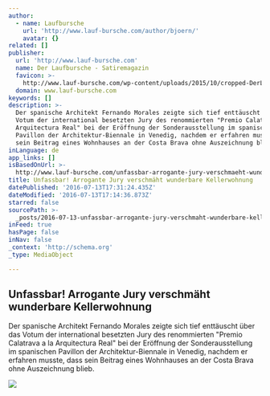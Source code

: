 ```yaml
---
author:
  - name: Laufbursche
    url: 'http://www.lauf-bursche.com/author/bjoern/'
    avatar: {}
related: []
publisher:
  url: 'http://www.lauf-bursche.com'
  name: Der Laufbursche - Satiremagazin
  favicon: >-
    http://www.lauf-bursche.com/wp-content/uploads/2015/10/cropped-DerLaufbursche_logo_513-192x192.jpg
  domain: www.lauf-bursche.com
keywords: []
description: >-
  Der spanische Architekt Fernando Morales zeigte sich tief enttäuscht über das
  Votum der international besetzten Jury des renommierten "Premio Calatrava a la
  Arquitectura Real" bei der Eröffnung der Sonderausstellung im spanischen
  Pavillon der Architektur-Biennale in Venedig, nachdem er erfahren musste, dass
  sein Beitrag eines Wohnhauses an der Costa Brava ohne Auszeichnung blieb.
inLanguage: de
app_links: []
isBasedOnUrl: >-
  http://www.lauf-bursche.com/unfassbar-arrogante-jury-verschmaeht-wunderbare-kellerwohnung/
title: Unfassbar! Arrogante Jury verschmäht wunderbare Kellerwohnung
datePublished: '2016-07-13T17:31:24.435Z'
dateModified: '2016-07-13T17:14:36.873Z'
starred: false
sourcePath: >-
  _posts/2016-07-13-unfassbar-arrogante-jury-verschmaht-wunderbare-kellerwohnun.md
inFeed: true
hasPage: false
inNav: false
_context: 'http://schema.org'
_type: MediaObject

---
```

<article style=""><h1>Unfassbar! Arrogante Jury verschmäht wunderbare Kellerwohnung</h1><p>Der spanische Architekt Fernando Morales zeigte sich tief enttäuscht über das Votum der international besetzten Jury des renommierten "Premio Calatrava a la Arquitectura Real" bei der Eröffnung der Sonderausstellung im spanischen Pavillon der Architektur-Biennale in Venedig, nachdem er erfahren musste, dass sein Beitrag eines Wohnhauses an der Costa Brava ohne Auszeichnung blieb.</p><img src="http://www.lauf-bursche.com/wp-content/uploads/2016/06/Laufbursche_Kelelrwohnung-kl.jpg" /></article>
